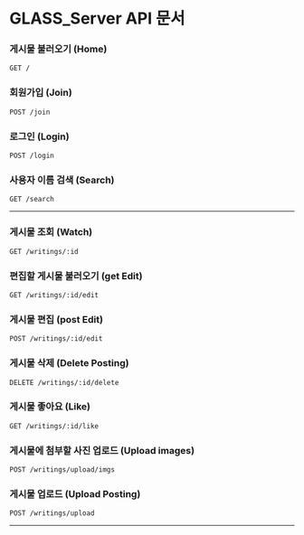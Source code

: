 # GLASS_Server API 문서

### 게시물 불러오기 (Home)
```
GET /
```

### 회원가입 (Join)
```
POST /join
```

### 로그인 (Login)
```
POST /login
```

### 사용자 이름 검색 (Search)
```
GET /search
```

* * *

### 게시물 조회 (Watch)
```
GET /writings/:id
```

### 편집할 게시물 불러오기 (get Edit)
```
GET /writings/:id/edit
```

### 게시물 편집 (post Edit)
```
POST /writings/:id/edit
```

### 게시물 삭제 (Delete Posting)
```
DELETE /writings/:id/delete
```

### 게시물 좋아요 (Like)
```
GET /writings/:id/like
```

### 게시물에 첨부할 사진 업로드 (Upload images)
```
POST /writings/upload/imgs
```

### 게시물 업로드 (Upload Posting)
```
POST /writings/upload
```

* * *


  
